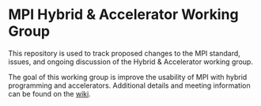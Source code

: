 MPI Hybrid & Accelerator Working Group
======================================

This repository is used to track proposed changes to the MPI standard, issues, and ongoing discussion of the Hybrid & Accelerator working group.

The goal of this working group is improve the usability of MPI with hybrid programming and accelerators. Additional details and meeting information can be found on the [wiki](https://github.com/mpiwg-hybrid/hybrid-issues/wiki).
